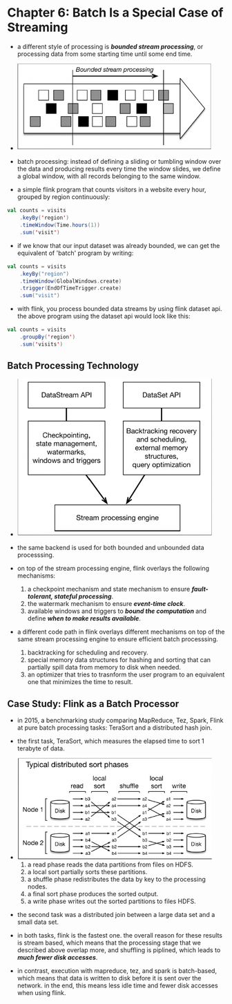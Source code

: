 # Chapter 6: Batch Is a Special Case of Streaming

- a different style of processing is **_bounded stream processing_**, or processing data from some starting time until some end time.

- <img src = 'pics/bounded_stream_processing.png' width = 450 >

- batch processing: instead of defining a sliding or tumbling window over the data and producing results every time the window slides, we define a global window, with all records belonging to the same window.

- a simple flink program that counts visitors in a website every hour, grouped by region continuously:

``` scala
val counts = visits
    .keyBy('region')
    .timeWindow(Time.hours(1))
    .sum('visit')
```

- if we know that our input dataset was already bounded, we can get the equivalent of 'batch' program by writing:

```scala
val counts = visits
    .keyBy("region")
    .timeWindow(GlobalWindows.create)
    .trigger(EndOfTimeTrigger.create)
    .sum("visit")
```

- with flink, you process bounded data streams by using flink dataset api. the above program using the dataset api would look like this:

```scala
val counts = visits
    .groupBy('region')
    .sum('visits')
```

## Batch Processing Technology

- <img src = 'pics/batch_stream.png' width = 450 />

- the same backend is used for both bounded and unbounded data processsing.

- on top of the stream processing engine, flink overlays the following mechanisms:

    1. a checkpoint mechanism and state mechanism to ensure **_fault-tolerant, stateful processing_**.
    2. the watermark mechanism to ensure **_event-time clock_**.
    3. available windows and triggers to **_bound the computation_** and define **_when to make results available_**.

- a different code path in flink overlays different mechanisms on top of the same stream processing engine to ensure efficient batch processsing.
    1. backtracking for scheduling and recovery.
    2. special memory data structures for hashing and sorting that can partially spill data from memory to disk when needed.
    3. an optimizer that tries to trasnform the user program to an equivalent one that minimizes the time to result.

## Case Study: Flink as a Batch Processor

- in 2015, a benchmarking study comparing MapReduce, Tez, Spark, Flink at pure batch processing tasks: TeraSort and a distributed hash join.

- the first task, TeraSort, which measures the elapsed time to sort 1 terabyte of data.

- <img src = "pics/distributed_sort_phase.png" width = 450 />

    1. a read phase reads the data partitions from files on HDFS.
    2. a local sort partially sorts these partitions.
    3. a shuffle phase redistributes the data by key to the processing nodes.
    4. a final sort phase produces the sorted output.
    5. a write phase writes out the sorted partitions to files HDFS.

- the second task was a distributed join between a large data set and a small data set.

- in both tasks, flink is the fastest one. the overall reason for these results is stream based, which means that the processing stage that we described above overlap more, and shuffling is piplined, which leads to **_much fewer disk accesses_**.

- in contrast, execution with mapreduce, tez, and spark is batch-based, which means that data is written to disk before it is sent over the network. in the end, this means less idle time and fewer disk accesses when using flink.